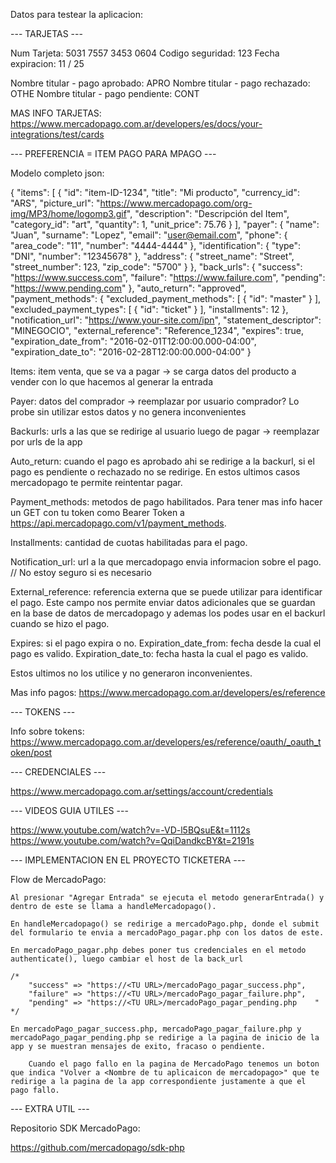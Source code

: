 Datos para testear la aplicacion:

--- TARJETAS ---

Num Tarjeta: 5031 7557 3453 0604
Codigo seguridad: 123
Fecha expiracion: 11 / 25

Nombre titular - pago aprobado: APRO
Nombre titular - pago rechazado: OTHE
Nombre titular - pago pendiente: CONT

MAS INFO TARJETAS: https://www.mercadopago.com.ar/developers/es/docs/your-integrations/test/cards

--- PREFERENCIA = ITEM PAGO PARA MPAGO ---

Modelo completo json:

{
"items": [
{
"id": "item-ID-1234",
"title": "Mi producto",
"currency_id": "ARS",
"picture_url": "https://www.mercadopago.com/org-img/MP3/home/logomp3.gif",
"description": "Descripción del Item",
"category_id": "art",
"quantity": 1,
"unit_price": 75.76
}
],
"payer": {
"name": "Juan",
"surname": "Lopez",
"email": "user@email.com",
"phone": {
"area_code": "11",
"number": "4444-4444"
},
"identification": {
"type": "DNI",
"number": "12345678"
},
"address": {
"street_name": "Street",
"street_number": 123,
"zip_code": "5700"
}
},
"back_urls": {
"success": "https://www.success.com",
"failure": "https://www.failure.com",
"pending": "https://www.pending.com"
},
"auto_return": "approved",
"payment_methods": {
"excluded_payment_methods": [
{
"id": "master"
}
],
"excluded_payment_types": [
{
"id": "ticket"
}
],
"installments": 12
},
"notification_url": "https://www.your-site.com/ipn",
"statement_descriptor": "MINEGOCIO",
"external_reference": "Reference_1234",
"expires": true,
"expiration_date_from": "2016-02-01T12:00:00.000-04:00",
"expiration_date_to": "2016-02-28T12:00:00.000-04:00"
}

Items: item venta, que se va a pagar -> se carga datos del producto a vender con lo que hacemos al generar la entrada

Payer: datos del comprador -> reemplazar por usuario comprador? Lo probe sin utilizar estos datos y no genera inconvenientes

Backurls: urls a las que se redirige al usuario luego de pagar -> reemplazar por urls de la app

Auto_return: cuando el pago es aprobado ahi se redirige a la backurl, si el pago es pendiente o rechazado no se redirige. En estos ultimos casos mercadopago te permite reintentar pagar.

Payment_methods: metodos de pago habilitados. Para tener mas info hacer un GET con tu token como Bearer Token a https://api.mercadopago.com/v1/payment_methods.

Installments: cantidad de cuotas habilitadas para el pago.

Notification_url: url a la que mercadopago envia informacion sobre el pago. // No estoy seguro si es necesario

External_reference: referencia externa que se puede utilizar para identificar el pago. Este campo nos permite enviar datos adicionales que se guardan en la base de datos de mercadopago y ademas los podes usar en el backurl cuando se hizo el pago.

Expires: si el pago expira o no.
Expiration_date_from: fecha desde la cual el pago es valido.
Expiration_date_to: fecha hasta la cual el pago es valido.

Estos ultimos no los utilice y no generaron inconvenientes.

Mas info pagos: https://www.mercadopago.com.ar/developers/es/reference

--- TOKENS ---

Info sobre tokens: https://www.mercadopago.com.ar/developers/es/reference/oauth/_oauth_token/post

--- CREDENCIALES ---

https://www.mercadopago.com.ar/settings/account/credentials

--- VIDEOS GUIA UTILES ---

https://www.youtube.com/watch?v=-VD-l5BQsuE&t=1112s
https://www.youtube.com/watch?v=QqiDandkcBY&t=2191s

--- IMPLEMENTACION EN EL PROYECTO TICKETERA ---

Flow de MercadoPago:

    Al presionar "Agregar Entrada" se ejecuta el metodo generarEntrada() y dentro de este se llama a handleMercadopago().

    En handleMercadopago() se redirige a mercadoPago.php, donde el submit del formulario te envia a mercadoPago_pagar.php con los datos de este.

    En mercadoPago_pagar.php debes poner tus credenciales en el metodo authenticate(), luego cambiar el host de la back_url

    /*
    	"success" => "https://<TU URL>/mercadoPago_pagar_success.php",
    	"failure" => "https://<TU URL>/mercadoPago_pagar_failure.php",
    	"pending" => "https://<TU URL>/mercadoPago_pagar_pending.php	"
    */

    En mercadoPago_pagar_success.php, mercadoPago_pagar_failure.php y mercadoPago_pagar_pending.php se redirige a la pagina de inicio de la app y se muestran mensajes de exito, fracaso o pendiente.

    	Cuando el pago fallo en la pagina de MercadoPago tenemos un boton que indica "Volver a <Nombre de tu aplicaicon de mercadopago>" que te redirige a la pagina de la app correspondiente justamente a que el pago fallo.

--- EXTRA UTIL ---

Repositorio SDK MercadoPago:

https://github.com/mercadopago/sdk-php

